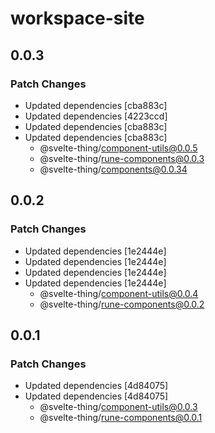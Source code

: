 # workspace-site

## 0.0.3

### Patch Changes

-   Updated dependencies [cba883c]
-   Updated dependencies [4223ccd]
-   Updated dependencies [cba883c]
-   Updated dependencies [cba883c]
    -   @svelte-thing/component-utils@0.0.5
    -   @svelte-thing/rune-components@0.0.3
    -   @svelte-thing/components@0.0.34

## 0.0.2

### Patch Changes

-   Updated dependencies [1e2444e]
-   Updated dependencies [1e2444e]
-   Updated dependencies [1e2444e]
-   Updated dependencies [1e2444e]
    -   @svelte-thing/component-utils@0.0.4
    -   @svelte-thing/rune-components@0.0.2

## 0.0.1

### Patch Changes

-   Updated dependencies [4d84075]
-   Updated dependencies [4d84075]
    -   @svelte-thing/component-utils@0.0.3
    -   @svelte-thing/rune-components@0.0.1
